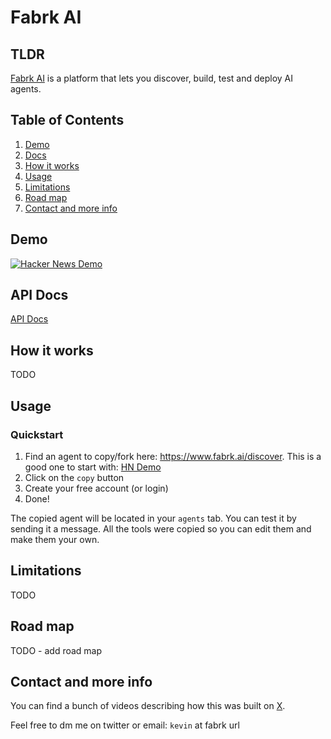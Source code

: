 
# Fabrk AI

## TLDR

[Fabrk AI](https://www.fabrk.ai/) is a platform that lets you discover, build, test and deploy AI agents. 

## Table of Contents

1. [Demo](#demo)
1. [Docs](#api-docs)
1. [How it works](#how-it-works)
1. [Usage](#usage)
1. [Limitations](#limitations)
1. [Road map](#road-map)
1. [Contact and more info](#contact-and-more-info)

## Demo

[![Hacker News Demo](https://img.youtube.com/vi/vpYqR8Qq8UI/0.jpg)](https://www.youtube.com/watch?v=vpYqR8Qq8UI)

## API Docs
[API Docs](https://docs.fabrk.ai/)

## How it works

TODO

## Usage

### Quickstart

1) Find an agent to copy/fork here: https://www.fabrk.ai/discover. This is a good one to start with: [HN Demo](https://www.fabrk.ai/agent/hacker-news-demo-agent)
2) Click on the `copy` button
3) Create your free account (or login)
4) Done!

The copied agent will be located in your `agents` tab. You can test it by sending it a message. All the tools were copied so you can edit them and make them your own.


## Limitations

TODO 

## Road map

TODO - add road map

## Contact and more info

You can find a bunch of videos describing how this was built on [X](https://x.com/KevinGrassi).

Feel free to dm me on twitter or email: `kevin` at fabrk url

